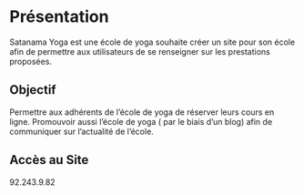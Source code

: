 # Présentation
Satanama Yoga est une école de yoga souhaite créer un site pour son école afin de permettre aux utilisateurs de se renseigner sur les prestations proposées.

## Objectif

Permettre aux adhérents de l’école de yoga de réserver leurs cours en ligne.
Promouvoir aussi l’école de yoga ( par le biais d’un blog) afin de communiquer sur l’actualité de l’école.

## Accès au Site
92.243.9.82
